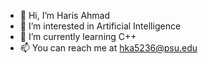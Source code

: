 - 👋 Hi, I’m Haris Ahmad
- 👀 I’m interested in Artificial Intelligence
- 🌱 I’m currently learning C++
- 📫 You can reach me at hka5236@psu.edu
